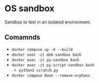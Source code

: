 # OS sandbox
Sandbox to test in an isolated environment.

## Comamnds
- `docker compose up -d --build`
- `docker exec -it deb-sandbox bash`
- `docker exec -it py-sandbox bash`
- `docker exec -it py-script-sandbox bash`
    - `python3 scratch.py`
- `docker compose down --remove-orphans`